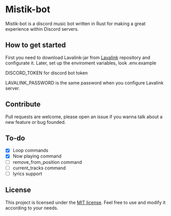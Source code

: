 # Mistik-bot
Mistik-bot is a discord music bot written in Rust for making a great experience within Discord servers.


## How to get started
First you need to download Lavalink-jar from [Lavalink](https://github.com/lavalink-devs/Lavalink) repository and configurate it.
Later, set up the enviroment variables, look .env.example

DISCORD_TOKEN for discord bot token

LAVALINK_PASSWORD is the same password when you configure Lavalink server.

## Contribute
Pull requests are welcome, please open an issue if you wanna talk about a new feature or bug founded.

## To-do
 - [x] Loop commands
 - [x] Now playing command
 - [ ] remove_from_position command
 - [ ] current_tracks command 
 - [ ] lyrics support

## License
This project is licensed under the [MIT license](https://choosealicense.com/licenses/mit/). Feel free to use and modify it according to your needs.
